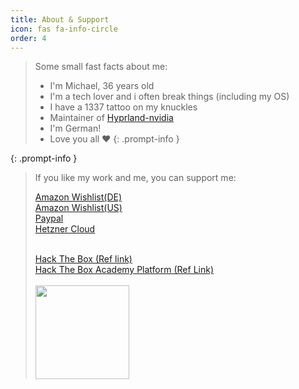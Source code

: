 ```yaml
---
title: About & Support
icon: fas fa-info-circle
order: 4
---
```


> Some small fast facts about me: 
> * I'm Michael, 36 years old
> * I'm a tech lover  and i often break  things (including my OS)
> * I have a 1337 tattoo on my knuckles
> * Maintainer of [Hyprland-nvidia](https://aur.archlinux.org/packages/hyprland-nvidia)
> * I'm German!
> * Love you all ❤️
{: .prompt-info }



{: .prompt-info }

> If you like my work and me, you can support me:
>
>[Amazon Wishlist(DE)](https://www.amazon.de/hz/wishlist/ls/YN7CENNUSLWM)<br>[Amazon Wishlist(US)](https://www.amazon.com/hz/wishlist/ls/2B1F1V4ED5THR/)
><br>[Paypal](https://paypal.me/mickhat)<br>
[Hetzner Cloud](https://hetzner.cloud/?ref=rVvygaZ05Y6e)<br>
>
><br>[Hack The Box (Ref link)](https://affiliate.hackthebox.com/mickhat1337)
><br>[Hack The Box Academy Platform (Ref Link)](https://affiliate.hackthebox.com/mickhat)
><br><br>[<img src="https://www.buymeacoffee.com/assets/img/custom_images/orange_img.png" width="150" height="150">](https://www.buymeacoffee.com/Mickhat)